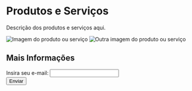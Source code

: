 <!DOCTYPE html>
<html lang="en">
<head>
  <meta charset="UTF-8">
  <title>Produtos e Serviços - Descrição e Imagens</title>
</head>
<body>
  <h1>Produtos e Serviços</h1>
  <p>Descrição dos produtos e serviços aqui.</p>
  <img src="imagem2.jpg" alt="Imagem do produto ou serviço">
  <img src="imagem3.jpg" alt="Outra imagem do produto ou serviço">
  
  <h2>Mais Informações</h2>
  <form onsubmit="enviarMensagemWhatsapp(); return false;">
    <label for="email">Insira seu e-mail:</label>
    <input type="email" id="email" name="email" required>
    <br>
    <input type="submit" value="Enviar">
  </form>

  <script>
    function enviarMensagemWhatsapp() {
      var email = document.getElementById('email').value;
      var mensagem = 'Olá, gostaria de obter mais informações sobre o produto/serviço. Meu e-mail é ' + email;
      window.open('https://wa.me/5522999971204?text=' + encodeURIComponent(mensagem));
    }
  </script>
</body>
</html>
